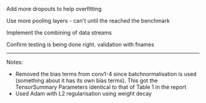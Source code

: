 Add more dropouts to help overfitting

Use more pooling layers - can't until the reached the benchmark

Implement the combining of data streams

Confirm testing is being done right. validation with fnames


----------------------------------
Notes:
- Removed the bias terms from conv1-4 since batchnormalisation is used (something about it has its own bias terms). This got the TensorSummary Parameters identical to that of Table 1 in the report
- Used Adam with L2 regularisation using weight decay

